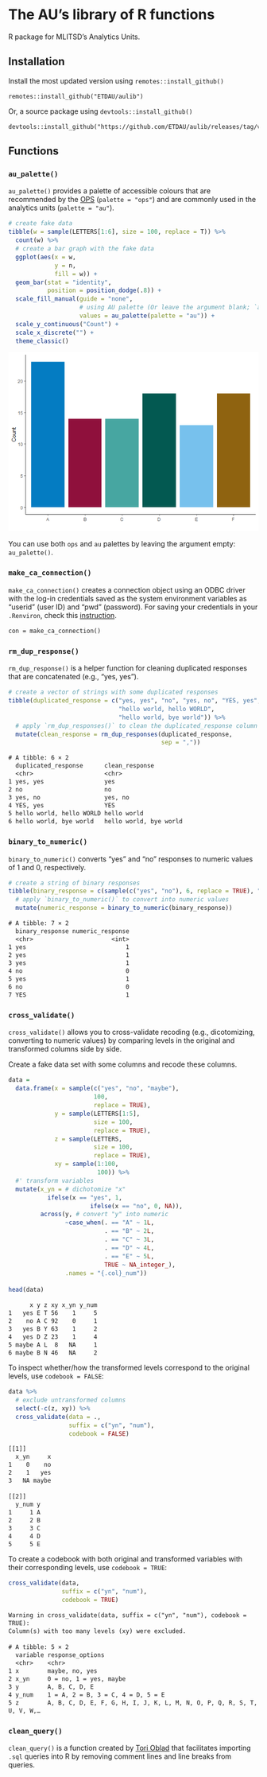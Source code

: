 The AU’s library of R functions
================

R package for MLITSD’s Analytics Units.

## Installation

Install the most updated version using `remotes::install_github()`

    remotes::install_github("ETDAU/aulib")

Or, a source package using `devtools::install_github()`

    devtools::install_github("https://github.com/ETDAU/aulib/releases/tag/v0.0.0.9000")

## Functions

### `au_palette()`

`au_palette()` provides a palette of accessible colours that are
recommended by the [OPS](https://intra.ontario.ca/tbs/ontario-logo)
(`palette = "ops"`) and are commonly used in the analytics units
(`palette = "au"`).

``` r
# create fake data 
tibble(w = sample(LETTERS[1:6], size = 100, replace = T)) %>%
  count(w) %>% 
  # create a bar graph with the fake data  
  ggplot(aes(x = w,
             y = n,
             fill = w)) +
  geom_bar(stat = "identity",
           position = position_dodge(.8)) + 
  scale_fill_manual(guide = "none",
                    # using AU palette (Or leave the argument blank; `au_palette()`)
                    values = au_palette(palette = "au")) +
  scale_y_continuous("Count") +
  scale_x_discrete("") + 
  theme_classic()
```

![](README_files/figure-gfm/unnamed-chunk-1-1.png)<!-- -->

You can use both `ops` and `au` palettes by leaving the argument empty:
`au_palette()`.

### `make_ca_connection()`

`make_ca_connection()` creates a connection object using an ODBC driver
with the log-in credentials saved as the system environment variables as
“userid” (user ID) and “pwd” (password). For saving your credentials in
your `.Renviron`, check this
[instruction](https://github.com/ETDAU/aulib/blob/main/vignettes/odbc-credentials.Rmd).

    con = make_ca_connection()

### `rm_dup_response()`

`rm_dup_response()` is a helper function for cleaning duplicated
responses that are concatenated (e.g., “yes, yes”).

``` r
# create a vector of strings with some duplicated responses
tibble(duplicated_response = c("yes, yes", "no", "yes, no", "YES, yes",
                               "hello world, hello WORLD",
                               "hello world, bye world")) %>% 
  # apply `rm_dup_responses()` to clean the duplicated_response column  
  mutate(clean_response = rm_dup_responses(duplicated_response, 
                                           sep = ","))
```

    # A tibble: 6 × 2
      duplicated_response      clean_response        
      <chr>                    <chr>                 
    1 yes, yes                 yes                   
    2 no                       no                    
    3 yes, no                  yes, no               
    4 YES, yes                 YES                   
    5 hello world, hello WORLD hello world           
    6 hello world, bye world   hello world, bye world

### `binary_to_numeric()`

`binary_to_numeric()` converts “yes” and “no” responses to numeric
values of 1 and 0, respectively.

``` r
# create a string of binary responses
tibble(binary_response = c(sample(c("yes", "no"), 6, replace = TRUE), "YES")) %>% 
  # apply `binary_to_numeric()` to convert into numeric values 
  mutate(numeric_response = binary_to_numeric(binary_response))
```

    # A tibble: 7 × 2
      binary_response numeric_response
      <chr>                      <int>
    1 yes                            1
    2 yes                            1
    3 yes                            1
    4 no                             0
    5 yes                            1
    6 no                             0
    7 YES                            1

### `cross_validate()`

`cross_validate()` allows you to cross-validate recoding (e.g.,
dicotomizing, converting to numeric values) by comparing levels in the
original and transformed columns side by side.

Create a fake data set with some columns and recode these columns.

``` r
data =
  data.frame(x = sample(c("yes", "no", "maybe"),
                        100,
                        replace = TRUE),
             y = sample(LETTERS[1:5],
                        size = 100,
                        replace = TRUE),
             z = sample(LETTERS,
                        size = 100,
                        replace = TRUE),
             xy = sample(1:100,
                         100)) %>%
  #' transform variables 
  mutate(x_yn = # dichotomize "x"
           ifelse(x == "yes", 1,
                       ifelse(x == "no", 0, NA)),
         across(y, # convert "y" into numeric
                ~case_when(. == "A" ~ 1L,
                           . == "B" ~ 2L,
                           . == "C" ~ 3L,
                           . == "D" ~ 4L,
                           . == "E" ~ 5L,
                           TRUE ~ NA_integer_),
                .names = "{.col}_num"))

head(data)
```

          x y z xy x_yn y_num
    1   yes E T 56    1     5
    2    no A C 92    0     1
    3   yes B Y 63    1     2
    4   yes D Z 23    1     4
    5 maybe A L  8   NA     1
    6 maybe B N 46   NA     2

To inspect whether/how the transformed levels correspond to the original
levels, use `codebook = FALSE`:

``` r
data %>% 
  # exclude untransformed columns
  select(-c(z, xy)) %>% 
  cross_validate(data = .,
                 suffix = c("yn", "num"),
                 codebook = FALSE)
```

    [[1]]
      x_yn     x
    1    0    no
    2    1   yes
    3   NA maybe

    [[2]]
      y_num y
    1     1 A
    2     2 B
    3     3 C
    4     4 D
    5     5 E

To create a codebook with both original and transformed variables with
their corresponding levels, use `codebook = TRUE`:

``` r
cross_validate(data,
               suffix = c("yn", "num"),
               codebook = TRUE)
```

    Warning in cross_validate(data, suffix = c("yn", "num"), codebook = TRUE):
    Column(s) with too many levels (xy) were excluded.

    # A tibble: 5 × 2
      variable response_options                                                     
      <chr>    <chr>                                                                
    1 x        maybe, no, yes                                                       
    2 x_yn     0 = no, 1 = yes, maybe                                               
    3 y        A, B, C, D, E                                                        
    4 y_num    1 = A, 2 = B, 3 = C, 4 = D, 5 = E                                    
    5 z        A, B, C, D, E, F, G, H, I, J, K, L, M, N, O, P, Q, R, S, T, U, V, W,…

### `clean_query()`

`clean_query()` is a function created by [Tori
Oblad](https://stackoverflow.com/a/58446028) that facilitates importing
`.sql` queries into R by removing comment lines and line breaks from
queries.

